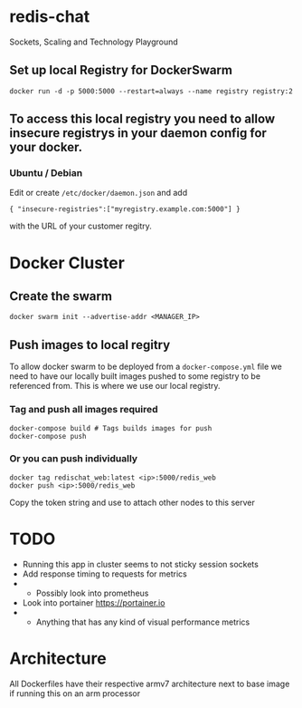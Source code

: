 # redis-chat
Sockets, Scaling and Technology Playground

## Set up local Registry for DockerSwarm
```
docker run -d -p 5000:5000 --restart=always --name registry registry:2
```

## To access this local registry you need to allow insecure registrys in your daemon config for your docker.  

### Ubuntu / Debian
Edit or create `/etc/docker/daemon.json` and add

```
{ "insecure-registries":["myregistry.example.com:5000"] }
```
with the URL of your customer regitry.

# Docker Cluster
## Create the swarm

```
docker swarm init --advertise-addr <MANAGER_IP>
```

## Push images to local regitry
To allow docker swarm to be deployed from a `docker-compose.yml` file we need to have our locally built images pushed to some registry to be referenced from.  This is where we use our local registry.

### Tag and push all images required
```
docker-compose build # Tags builds images for push
docker-compose push
```

### Or you can push individually
```
docker tag redischat_web:latest <ip>:5000/redis_web
docker push <ip>:5000/redis_web
```

Copy the token string and use to attach other nodes to this server

# TODO
* Running this app in cluster seems to not sticky session sockets
* Add response timing to requests for metrics
* * Possibly look into prometheus
* Look into portainer https://portainer.io
* * Anything that has any kind of visual performance metrics

# Architecture

All Dockerfiles have their respective armv7 architecture next to base image if running this on an arm processor
